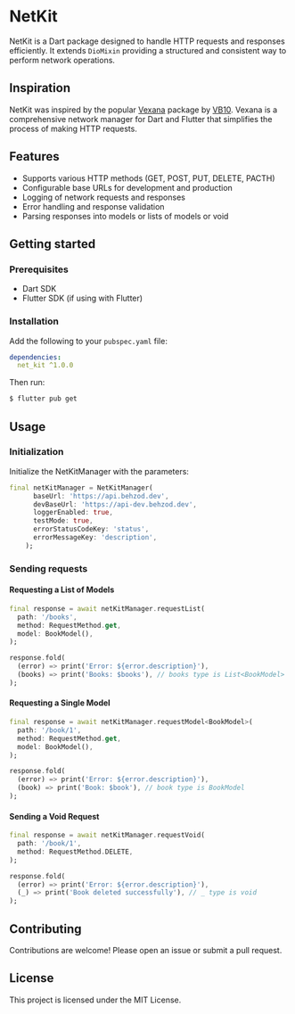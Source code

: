 # NetKit

NetKit is a Dart package designed to handle HTTP requests and responses efficiently. It
extends `DioMixin` providing a structured and consistent way to perform network operations.

## Inspiration

NetKit was inspired by the popular [Vexana](https://pub.dev/packages/vexana) package by [VB10](https://github.com/VB10). Vexana is a comprehensive network manager for Dart and Flutter that simplifies the process of making HTTP requests.

## Features
- Supports various HTTP methods (GET, POST, PUT, DELETE, PACTH)
- Configurable base URLs for development and production
- Logging of network requests and responses
- Error handling and response validation
- Parsing responses into models or lists of models or void

## Getting started

### Prerequisites

- Dart SDK
- Flutter SDK (if using with Flutter)

### Installation

Add the following to your `pubspec.yaml` file:

```yaml
dependencies:
  net_kit ^1.0.0
```

Then run:

```bash
$ flutter pub get
```

## Usage
### Initialization
Initialize the NetKitManager with the parameters:

```dart
final netKitManager = NetKitManager(
      baseUrl: 'https://api.behzod.dev',
      devBaseUrl: 'https://api-dev.behzod.dev',
      loggerEnabled: true,
      testMode: true,
      errorStatusCodeKey: 'status',
      errorMessageKey: 'description',
    );
```
### Sending requests

#### Requesting a List of Models

```dart
final response = await netKitManager.requestList(
  path: '/books',
  method: RequestMethod.get,
  model: BookModel(),
);

response.fold(
  (error) => print('Error: ${error.description}'),
  (books) => print('Books: $books'), // books type is List<BookModel>
);
```

#### Requesting a Single Model

```dart
final response = await netKitManager.requestModel<BookModel>(
  path: '/book/1',
  method: RequestMethod.get,
  model: BookModel(),
);

response.fold(
  (error) => print('Error: ${error.description}'),
  (book) => print('Book: $book'), // book type is BookModel
);
```

#### Sending a Void Request
```dart
final response = await netKitManager.requestVoid(
  path: '/book/1',
  method: RequestMethod.DELETE,
);

response.fold(
  (error) => print('Error: ${error.description}'),
  (_) => print('Book deleted successfully'), // _ type is void 
);
```

## Contributing
Contributions are welcome! Please open an issue or submit a pull request.  
## License
This project is licensed under the MIT License.
  
